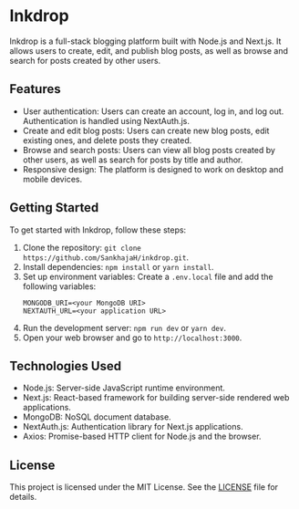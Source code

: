 

# Inkdrop

Inkdrop is a full-stack blogging platform built with Node.js and Next.js. It allows users to create, edit, and publish blog posts, as well as browse and search for posts created by other users.

## Features

- User authentication: Users can create an account, log in, and log out. Authentication is handled using NextAuth.js.
- Create and edit blog posts: Users can create new blog posts, edit existing ones, and delete posts they created.
- Browse and search posts: Users can view all blog posts created by other users, as well as search for posts by title and author.
- Responsive design: The platform is designed to work on desktop and mobile devices.

## Getting Started

To get started with Inkdrop, follow these steps:

1. Clone the repository: `git clone https://github.com/SankhajaH/inkdrop.git`.
2. Install dependencies: `npm install` or `yarn install`.
3. Set up environment variables: Create a `.env.local` file and add the following variables:
   ```
   MONGODB_URI=<your MongoDB URI>
   NEXTAUTH_URL=<your application URL>
   ```
4. Run the development server: `npm run dev` or `yarn dev`.
5. Open your web browser and go to `http://localhost:3000`.

## Technologies Used

- Node.js: Server-side JavaScript runtime environment.
- Next.js: React-based framework for building server-side rendered web applications.
- MongoDB: NoSQL document database.
- NextAuth.js: Authentication library for Next.js applications.
- Axios: Promise-based HTTP client for Node.js and the browser.

## License

This project is licensed under the MIT License. See the [LICENSE](LICENSE) file for details.
